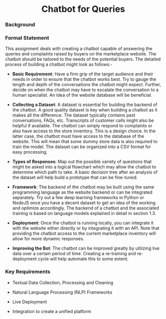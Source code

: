 <h1 style="text-align: center;">Chatbot for Queries</h1>

### Background


### Formal Statement

This assignment deals with creating a chatbot capable of answering the
queries and complaints raised by buyers on the marketplace website. The
chatbot should be tailored to the needs of the potential buyers. The
detailed process of building a chatbot might look as follows:-

-   **Basic Requirement**: Have a firm grip of the target audience and
    their needs in order to ensure that the chatbot works best. Try to
    gauge the length and depth of the conversations the chatbot might
    expect. Further, decide on when the chatbot may have to escalate the
    conversation to a human specialist. An idea of the website database
    will be beneficial.

-   **Collecting a Dataset**: A dataset is essential for building the
    backend of the chatbot. A good quality dataset is key when building
    a chatbot as it makes all the difference. The dataset typically
    contains past conversations, FAQs, etc. Transcripts of customer
    calls might also be helpful if available. The chatbot can simply
    respond to complaints or also have access to the store inventory.
    This is a design choice. In the latter case, the chatbot must have
    access to the database of the website. This will mean that some
    dummy store data is also required to train the model. The dataset
    can be organized into a CSV format for easy processing.

-   **Types of Responses**: Map out the possible variety of questions
    that might be asked into a logical flowchart which may allow the
    chatbot to determine which path to take. A basic decision tree after
    an analysis of the dataset will help build a prototype that can be
    fine-tuned.

-   **Framework**: The backend of the chatbot may be built using the
    same programming language as the website backend or can be
    integrated separately. Try out a few deep learning frameworks in
    Python or NodeJS once you have a decent dataset to get an idea of
    the working and optimize accordingly. The backend of a chatbot and
    the associated training is based on language models explained in
    detail in section 1.3.

-   **Deployment**: Once the chatbot is running locally, you can
    integrate it with the website either directly or by integrating it
    with an API. Note that providing the chatbot access to the current
    marketplace inventory will allow for more dynamic responses.

-   **Improving the Bot**: The chatbot can be improved greatly by
    utilizing live data over a certain period of time. Creating a
    re-training and re-deployment cycle will help automate this to some
    extent.

### Key Requirements

-   Textual Data Collection, Processing and Cleaning

-   Natural Language Processing (NLP) Frameworks

-   Live Deployment

-   Integration to create a unified platform
